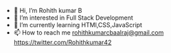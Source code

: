 - 👋 Hi, I’m Rohith kumar B
- 👀 I’m interested in  Full Stack Development
- 🌱 I’m currently learning HTMl,CSS,JavaScript
- 📫 How to reach me rohithkumarcbaalraj@gmail.com
https://twitter.com/Rohithkumar42
<!---
Rohith-kumar42/Rohith-kumar42 is a ✨ special ✨ repository because its `README.md` (this file) appears on your GitHub profile.
You can click the Preview link to take a look at your changes.
--->

